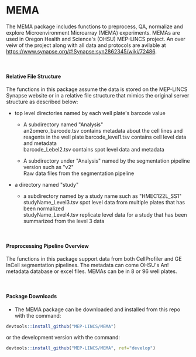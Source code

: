 # MEMA

The MEMA package includes functions to preprocess, QA, normalize and explore Microenvironment Microarray (MEMA) experiments. MEMAs are used in Oregon Health and Science's (OHSU) MEP-LINCS project. An over veiw of the project along with all data and protocols are avilable at https://www.synapse.org/#!Synapse:syn2862345/wiki/72486.

<br>

#### Relative File Structure

The functions in this package assume the data is stored on the MEP-LINCS Synapse website or in a relative file structure that mimics the original server structure as described below:

* top level directories named by each well plate's barcode value  

  * A subdirectory named "Analysis"  
     an2omero_barcode.tsv   contains metadata about the cell lines and reagents in the well plate
     barcode_level1.tsv  contains cell level data and metadata  
     barcode_Lebel2.tsv  contains spot level data and metadata
       
  *  A subdirectory under "Analysis" named by the segmentation pipeline version such as "v2"  
      Raw data files from the segmentation pipeline  
      
* a directory named "study"  
  * a subdirectory named by a study name such as "HMEC122L_SS1"  
    studyName_Level3.tsv  spot level data from multiple plates that has been normalized  
    studyName_Level4.tsv replicate level data for a study that has been summarized from the level 3 data  
    
<br>
   
#### Preprocessing Pipeline Overview
The functions in this package support data from both CellProfiler and GE InCell segmentation pipelines. The metadata can come OHSU's An! metadata database or excel files. MEMAs can be in 8 or 96 well plates. 

<br>

#### Package Downloads
-   The MEMA package can be downloaded and installed from this repo with the command:

```r
devtools::install_github("MEP-LINCS/MEMA")
```

or the development version with the command:

```r
devtools::install_github("MEP-LINCS/MEMA", ref="develop")
```
